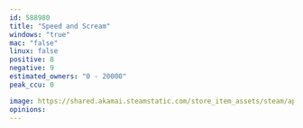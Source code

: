 ```yaml
---
id: 588980
title: "Speed and Scream"
windows: "true"
mac: "false"
linux: false
positive: 8
negative: 9
estimated_owners: "0 - 20000"
peak_ccu: 0

image: https://shared.akamai.steamstatic.com/store_item_assets/steam/apps/588980/header.jpg?t=1511366678
opinions:
---
```

